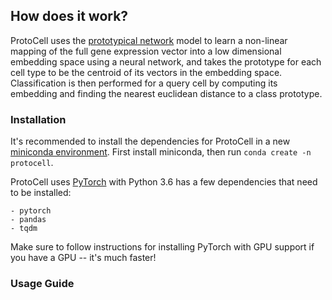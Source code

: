 ## How does it work?

ProtoCell uses the [prototypical network](https://arxiv.org/abs/1703.05175) model to learn a non-linear mapping of the full gene expression vector into a low dimensional embedding space using a neural network, and takes the prototype for each cell type to be the centroid of its vectors in the embedding space. Classification is then performed for a query cell by computing its embedding and finding the nearest euclidean distance to a class prototype.

### Installation

It's recommended to install the dependencies for ProtoCell in a new [miniconda environment](https://docs.conda.io/en/latest/miniconda.html). First install miniconda, then run `conda create -n protocell`.

ProtoCell uses [PyTorch](https://pytorch.org/) with Python 3.6 has a few dependencies that need to be installed:
```
- pytorch
- pandas
- tqdm
```

Make sure to follow instructions for installing PyTorch with GPU support if you have a GPU -- it's much faster!

### Usage Guide
